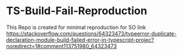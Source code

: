 # TS-Build-Fail-Reproduction
This Repo is created for minimal reproduction for SO link https://stackoverflow.com/questions/64323473/typeerror-duplicate-declaration-module-build-failed-error-in-typescript-projec?noredirect=1#comment113751980_64323473
